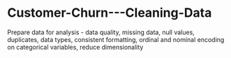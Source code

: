 # Customer-Churn---Cleaning-Data
Prepare data for analysis - data quality, missing data, null values, duplicates, data types, consistent formatting, ordinal and nominal encoding on categorical variables, reduce dimensionality
